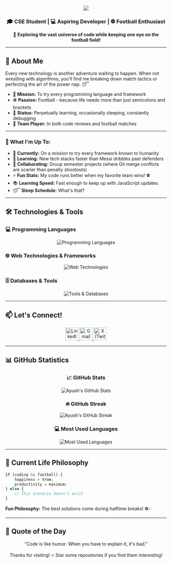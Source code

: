 <!-- # Hi there, I'm Ayush Paudel! 👋

### 🎓 CSE Student | 💻 Aspiring Developer | ⚽ Football Enthusiast

Welcome to my GitHub profile! I'm a Computer Science Engineering student who's passionate about exploring different technologies and building cool stuff. When I'm not coding, you'll find me on the football field or catching up on some well-deserved sleep! 😴
 -->

<h1 align="center">
  <img src="https://readme-typing-svg.herokuapp.com/?font=Righteous&size=35&center=true&vCenter=true&width=500&height=70&duration=4000&lines=Hi+There!+👋;I'm+Ayush+Paudel!;CSE+Student+%26+Developer!;Welcome+to+my+GitHub!;" />
</h1>

### <h3 align="center">🎓 CSE Student | 💻 Aspiring Developer | ⚽ Football Enthusiast</h3>

<div align="center">
  
  🚀 **Exploring the vast universe of code while keeping one eye on the football field!**
  
</div>

---

## 🚀 About Me
Every new technology is another adventure waiting to happen. When not wrestling with algorithms, you’ll find me breaking down match tactics or perfecting the art of the power nap. 😴  

- 🎯 **Mission:** To try every programming language and framework <br>
- ⚽ **Passion:** Football - because life needs more than just semicolons and brackets  <br>
- 🌱 **Status:** Perpetually learning, occasionally sleeping, constantly debugging  <br>
- 🤝 **Team Player:** In both code reviews and football matches  

---

### 🎯 What I'm Up To:
- 🔭 **Currently:** On a mission to try every framework known to humanity
- 🌱 **Learning:** New tech stacks faster than Messi dribbles past defenders  
- 👯 **Collaborating:** Group semester projects (where Git merge conflicts are scarier than penalty shootouts)
- ⚡ **Fun Stats:** My code runs better when my favorite team wins! ⚽
- 📚 **Learning Speed:** Fast enough to keep up with JavaScript updates
- 😴 **Sleep Schedule:** What's that?

---

## 🛠️ Technologies & Tools

### 💻 Programming Languages
<p align="center">
  <img src="https://skillicons.dev/icons?i=python,js,cpp,c" alt="Programming Languages" />
</p>

### 🌐 Web Technologies & Frameworks
<p align="center">
  <img src="https://skillicons.dev/icons?i=react,django,tailwind,html,css" alt="Web Technologies" />
</p>

### 🗄️ Databases & Tools
<p align="center">
  <img src="https://skillicons.dev/icons?i=postgres,git,github,vscode" alt="Tools & Databases" />
</p>

---

## 📫 Let's Connect!
<p align="center">
  <a href="https://linkedin.com/in/ayushpaudel" target="_blank" title="LinkedIn">
    <img src="https://cdn.jsdelivr.net/gh/devicons/devicon/icons/linkedin/linkedin-original.svg" alt="LinkedIn" width="40" height="40"/>
  </a>
<a href="https://mail.google.com/mail/?view=cm&fs=1&to=ayushpaudel159@gmail.com" target="_blank" title="Mail">
  <img src="https://upload.wikimedia.org/wikipedia/commons/7/7e/Gmail_icon_%282020%29.svg" alt="Gmail" width="40" height="40"/>
</a>
<a href="https://x.com/ayush_jrr" target="_blank" title="X">
    <img src="https://cdn.simpleicons.org/x/FFFFFF" alt="X (Twitter)" width="40" height="40"/>
  </a>
</p>

---

## 📊 GitHub Statistics

<!-- <div align="center">
  
  ### 📈 GitHub Stats
  <img src="https://github-readme-stats.vercel.app/api?username=knightR1DER&show_icons=true&theme=tokyonight&hide_border=true&count_private=true" alt="Ayush's GitHub Stats" /> <br>
   ### 🔥 GitHub Streak
   <img src="https://github-readme-streak-stats.herokuapp.com/?user=knightR1DER&theme=dark&hide_border=true" alt="Ayush's GitHub Streak" /> <br>
   ### 💻 Most Used Languages
  <img src="https://github-readme-stats.vercel.app/api/top-langs/?username=knightR1DER&layout=compact&theme=tokyonight&hide_border=true&count_private=true" alt="Most Used Languages" />
  
</div> -->
<div align="center">
  
  ### 📈 GitHub Stats
  <img src="https://github-readme-stats-three-zeta-84.vercel.app/api?username=knightR1DER&hide_border=true&count_private=true&theme=tokyonight&show_icons=true" alt="Ayush's GitHub Stats" /> <br>
  
  ### 🔥 GitHub Streak
  <img src="https://github-readme-streak-stats-alpha-topaz.vercel.app?user=knightR1DER&theme=dark" alt="Ayush's GitHub Streak" /> <br>
  
  ### 💻 Most Used Languages
  <img src="https://github-readme-stats-three-zeta-84.vercel.app/api/top-langs/?username=knightR1DER&layout=compact&theme=tokyonight&hide_border=true&count_private=true&exclude_forks=true" alt="Most Used Languages" />
  
</div>

---
## 💭 Current Life Philosophy

```javascript
if (coding && football) {
    happiness = true;
    productivity = maximum;
} else {
    // This scenario doesn't exist
}
```

**Fun Philosophy:** The best solutions come during halftime breaks! ⚽💡

---

## 💭 Quote of the Day
<div align="center">
"Code is like humor. When you have to explain it, it's bad."<br><br>
Thanks for visiting! ⭐ Star some repositories if you find them interesting!
</div>

